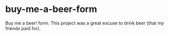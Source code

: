 # buy-me-a-beer-form
Buy me a beer! form. This project was a great excuse to drink beer (that my friends paid for). 
